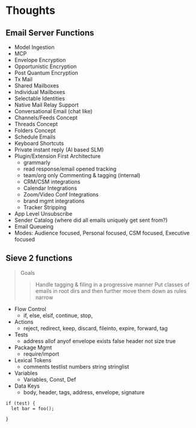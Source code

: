 # Thoughts

## Email Server Functions

- Model Ingestion
- MCP
- Envelope Encryption
- Opportunistic Encryption
- Post Quantum Encryption
- Tx Mail
- Shared Mailboxes
- Individual Mailboxes
- Selectable Identities
- Native Mail Relay Support
- Conversational Email (chat like)
- Channels/Feeds Concept
- Threads Concept
- Folders Concept
- Schedule Emails
- Keyboard Shortcuts
- Private instant reply (AI based SLM)
- Plugin/Extension First Architecture
  - grammarly
  - read response/email opened tracking
  - team/org only Commenting & tagging (internal)
  - CRM/CSM integrations
  - Calendar Integrations
  - Zoom/Video Conf Integrations
  - brand mgmt integrations
  - Tracker Stripping
- App Level Unsubscribe
- Sender Catalog (where did all emails uniquely get sent from?)
- Email Queueing
- Modes: Audience focused, Personal focused, CSM focused, Executive focused

## Sieve 2 functions

> Goals
> > Handle tagging & filing in a progressive manner
> > Put classes of emails in root dirs and then further move them down as rules narrow

- Flow Control
  - if, else, elsif, continue, stop, 
- Actions
  - reject, redirect, keep, discard, fileinto, expire, forward, tag
- Tests
  - address allof anyof envelope exists false header not size true
- Package Mgmt
  - require/import
- Lexical Tokens
  - comments testlist numbers string stringlist
- Variables
  - Variables, Const, Def
- Data Keys
  - body, header, tags, address, envelope, signature

```
if (test) {
  let bar = foo();
  
}
```
